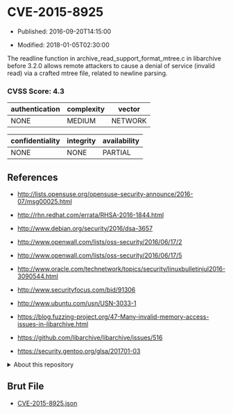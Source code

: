 # CVE-2015-8925

- Published: 2016-09-20T14:15:00

- Modified: 2018-01-05T02:30:00

The readline function in archive_read_support_format_mtree.c in libarchive before 3.2.0 allows remote attackers to cause a denial of service (invalid read) via a crafted mtree file, related to newline parsing.

### CVSS Score: **4.3**

| authentication | complexity | vector |
| --- | --- | --- |
| NONE | MEDIUM | NETWORK |

| confidentiality | integrity | availability |
| --- | --- | --- |
| NONE | NONE | PARTIAL |

## References

* http://lists.opensuse.org/opensuse-security-announce/2016-07/msg00025.html

* http://rhn.redhat.com/errata/RHSA-2016-1844.html

* http://www.debian.org/security/2016/dsa-3657

* http://www.openwall.com/lists/oss-security/2016/06/17/2

* http://www.openwall.com/lists/oss-security/2016/06/17/5

* http://www.oracle.com/technetwork/topics/security/linuxbulletinjul2016-3090544.html

* http://www.securityfocus.com/bid/91306

* http://www.ubuntu.com/usn/USN-3033-1

* https://blog.fuzzing-project.org/47-Many-invalid-memory-access-issues-in-libarchive.html

* https://github.com/libarchive/libarchive/issues/516

* https://security.gentoo.org/glsa/201701-03

<details>
<summary>About this repository</summary> 

  This repository is part of the project [Live Hack CVE](https://github.com/Live-Hack-CVE). Main website can be found [www.live-hack.org](https://www.live-hack.org) 
  
  Made by [Sn0wAlice](https://github.com/Sn0wAlice) for the people that care about security and need to have a feed of the latest CVEs. Hope you enjoy it, don't forget to star the repo and follow me on [Twitter](https://twitter.com/Sn0wAlice) and [Github](https://github.com/Sn0wAlice). And that is my [personnal website](https://www.alice-snow.me/)

  - [Home Page](https://github.com/Live-Hack-CVE)
  - [Framework](https://github.com/Live-Hack-CVE/cve-framework)
  - [CVE database](https://github.com/Live-Hack-CVE/full_database)
  - [Changelog](https://github.com/Live-Hack-CVE/Changelog)
</details>

## Brut File

* [CVE-2015-8925.json](https://raw.githubusercontent.com/Live-Hack-CVE/full_database/main/cves/2015/CVE-2015-8925.json)

